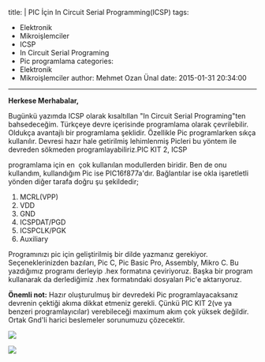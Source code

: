 title: |
  PIC İçin In Circuit Serial Programming(ICSP)
tags:
  - Elektronik
  - Mikroişlemciler
  - ICSP
  - In Circuit Serial Programing
  - Pic programlama
categories:
  - Elektronik
  - Mikroişlemciler
author: Mehmet Ozan Ünal
date: 2015-01-31 20:34:00
---
**Herkese Merhabalar,**

Bugünkü yazımda ICSP olarak kısaltıllan "In Circuit Serial Programing"ten bahsedeceğim. Türkçeye devre içerisinde programlama olarak çevrilebilir. Oldukça avantajlı bir programlama şeklidir. Özellikle Pic programlarken sıkça kullanılır. Devresi hazır hale getirilmiş lehimlenmiş Picleri bu yöntem ile devreden sökmeden programlayabiliriz.PIC KIT 2, ICSP
<!-- more -->programlama için en  çok kullanılan modullerden biridir. Ben de onu kullandım, kullandığım Pic ise PIC16f877a'dır. Bağlantılar ise okla işaretletli yönden diğer tarafa doğru şu şekildedir;  

1.  MCRL(VPP)
2.  VDD
3.  GND
4.  ICSPDAT/PGD
5.  ICSPCLK/PGK
6.  Auxiliary

Programınızı pic için geliştirilmiş bir dilde yazmanız gerekiyor. Seçeneklerinizden bazıları, Pic C, Pic Basic Pro, Assembly, Mikro C. Bu yazdığımız programı derleyip .hex formatına çeviriyoruz. Başka bir program kullanarak da derlediğimiz .hex formatındaki dosyaları Pic'e aktarıyoruz.

**Önemli not:** Hazır oluşturulmuş bir devredeki Pic programlayacaksanız devrenin çektiği akıma dikkat etmeniz gerekli. Çünkü PIC KIT 2(ve ya benzeri programlayıcılar) verebileceği maximum akım çok yüksek değildir. Ortak Gnd'li harici beslemeler sorunumuzu çözecektir.  

[![](https://4.bp.blogspot.com/-FmqLU_RH8kY/VM0OHwE9FcI/AAAAAAAAHFA/OqDQcrAnHN4/s1600/IMG_20150131_143722.jpg)](http://4.bp.blogspot.com/-FmqLU_RH8kY/VM0OHwE9FcI/AAAAAAAAHFA/OqDQcrAnHN4/s1600/IMG_20150131_143722.jpg)

[![](https://4.bp.blogspot.com/-Lr_LSh2gtJE/VM0OH-cx7RI/AAAAAAAAHFA/oSeESXYR2oQ/s1600/IMG_20150131_143751.jpg)](http://4.bp.blogspot.com/-Lr_LSh2gtJE/VM0OH-cx7RI/AAAAAAAAHFA/oSeESXYR2oQ/s1600/IMG_20150131_143751.jpg)
